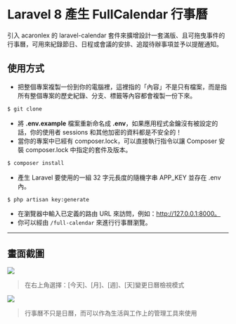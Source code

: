 # Laravel 8 產生 FullCalendar 行事曆

引入 acaronlex 的 laravel-calendar 套件來擴增設計一套滿版、且可拖曳事件的行事曆，可用來紀錄節日、日程或會議的安排、追蹤待辦事項並予以提醒通知。

## 使用方式
- 把整個專案複製一份到你的電腦裡，這裡指的「內容」不是只有檔案，而是指所有整個專案的歷史紀錄、分支、標籤等內容都會複製一份下來。
```sh
$ git clone
```
- 將 __.env.example__ 檔案重新命名成 __.env__，如果應用程式金鑰沒有被設定的話，你的使用者 sessions 和其他加密的資料都是不安全的！
- 當你的專案中已經有 composer.lock，可以直接執行指令以讓 Composer 安裝 composer.lock 中指定的套件及版本。
```sh
$ composer install
```
- 產生 Laravel 要使用的一組 32 字元長度的隨機字串 APP_KEY 並存在 .env 內。
```sh
$ php artisan key:generate
```
- 在瀏覽器中輸入已定義的路由 URL 來訪問，例如：http://127.0.0.1:8000。
- 你可以經由 `/full-calendar` 來進行行事曆瀏覽。

----

## 畫面截圖
![](https://i.imgur.com/QYY9h5Z.png)
> 在右上角選擇：[今天]、[月]、[週]、[天]變更日曆檢視模式

![](https://i.imgur.com/GgEcdA0.png)
> 行事曆不只是日曆，而可以作為生活與工作上的管理工具來使用